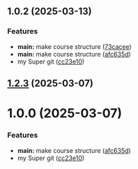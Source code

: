 ## 1.0.2 (2025-03-13)


### Features

* **main:** make course structure ([73cacee](https://github.com/sdsamoylova/study_2024-2025_os-intro/commit/73caceec208a05b8d7bbc1d1dcc2c2af023bcfdd))
* **main:** make course structure ([afc635d](https://github.com/sdsamoylova/study_2024-2025_os-intro/commit/afc635d1f9474251b08ece18bc5b82118ac69a17))
* my Super git ([cc23e10](https://github.com/sdsamoylova/study_2024-2025_os-intro/commit/cc23e102e31e5e0c7233ee5f068e297a742fe298))



## [1.2.3](https://github.com/sdsamoylova/study_2024-2025_os-intro/compare/1.0.0...1.2.3) (2025-03-07)



# 1.0.0 (2025-03-07)


### Features

* **main:** make course structure ([afc635d](https://github.com/sdsamoylova/study_2024-2025_os-intro/commit/afc635d1f9474251b08ece18bc5b82118ac69a17))
* my Super git ([cc23e10](https://github.com/sdsamoylova/study_2024-2025_os-intro/commit/cc23e102e31e5e0c7233ee5f068e297a742fe298))



